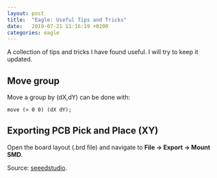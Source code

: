 ```yaml
---
layout: post
title:  "Eagle: Useful Tips and Tricks"
date:   2019-07-21 11:16:19 +0200
categories: eagle
---
```

A collection of tips and tricks I have found useful. I will try to keep it updated.

## Move group
Move a group by (dX,dY) can be done with:
```
move (> 0 0) (dX dY);
```

## Exporting PCB Pick and Place (XY)
Open the board layout (.brd file) and navigate to **File -> Export -> Mount SMD**.

Source: [seeedstudio](http://support.seeedstudio.com/knowledgebase/articles/1911202-how-do-i-export-pcb-pick-and-place-xy-files-for).
